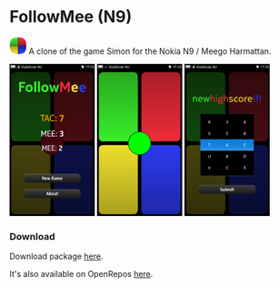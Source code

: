 # FollowMee (N9)
<img src="followmee64.png" alt="FollowMee Icon" width="30px" /> A clone of the game Simon for the Nokia N9 / Meego Harmattan.

<p><img src="screenshots/screenshot-followmee1.png" alt="Screenshot 1" width="150px" />
<img src="screenshots/screenshot-followmee2.png" alt="Screenshot 2" width="150px" />
<img src="screenshots/screenshot-followmee3.png" alt="Screenshot 3" width="150px" /></p>

### Download
Download package [here](https://github.com/talanc/followmee-n9/raw/master/dist/followmee_1.0.1_armel.deb).

It's also available on OpenRepos [here](https://openrepos.net/content/talan/followmee).
